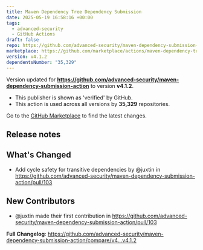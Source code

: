 ```yaml
---
title: Maven Dependency Tree Dependency Submission
date: 2025-05-19 16:58:16 +00:00
tags:
  - advanced-security
  - GitHub Actions
draft: false
repo: https://github.com/advanced-security/maven-dependency-submission-action
marketplace: https://github.com/marketplace/actions/maven-dependency-tree-dependency-submission
version: v4.1.2
dependentsNumber: "35,329"
---
```



Version updated for **https://github.com/advanced-security/maven-dependency-submission-action** to version **v4.1.2**.
- This publisher is shown as 'verified' by GitHub.
- This action is used across all versions by **35,329** repositories.

Go to the [GitHub Marketplace](https://github.com/marketplace/actions/maven-dependency-tree-dependency-submission) to find the latest changes.

## Release notes

## What's Changed
* Add cycle safety for transitive dependencies by @juxtin in https://github.com/advanced-security/maven-dependency-submission-action/pull/103

## New Contributors
* @juxtin made their first contribution in https://github.com/advanced-security/maven-dependency-submission-action/pull/103

**Full Changelog**: https://github.com/advanced-security/maven-dependency-submission-action/compare/v4...v4.1.2
